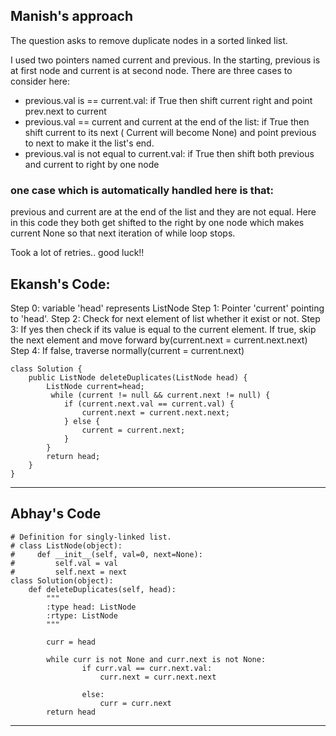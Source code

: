 ## Manish's approach

The question asks to remove duplicate nodes in a sorted linked list.

I used two pointers named current and previous. In the starting, previous is at first node and current is at second node.
There are three cases to consider here:
- previous.val is == current.val: 
    if True then shift current right and point prev.next to current
- previous.val == current and current at the end of the list:
    if True then shift current to its next ( Current will become None) and point previous to next to make it the list's end.
- previous.val is not equal to current.val:
    if True then shift both previous and current to right by one node

### one case which is automatically handled here is that:
previous and current are at the end of the list and they are not equal. Here in this code they both get shifted to the right 
by one node which makes current None so that next iteration of while loop stops.


Took a lot of retries..  good luck!!





## Ekansh's Code:

Step 0: variable 'head' represents ListNode
Step 1: Pointer 'current' pointing to 'head'.
Step 2: Check for next element of list whether it exist or not.
Step 3: If yes then check if its value is equal to the current element. 
        If true, skip the next element and move forward by(current.next = current.next.next) 
Step 4: If false, traverse normally(current = current.next)

```
class Solution {
    public ListNode deleteDuplicates(ListNode head) {
        ListNode current=head;
         while (current != null && current.next != null) {
            if (current.next.val == current.val) {
                current.next = current.next.next;
            } else {
                current = current.next;
            }
        }
        return head;
    }
}
```
--------------------------------------------------------------------------------------------------

## Abhay's Code

```
# Definition for singly-linked list.
# class ListNode(object):
#     def __init__(self, val=0, next=None):
#         self.val = val
#         self.next = next
class Solution(object):
    def deleteDuplicates(self, head):
        """
        :type head: ListNode
        :rtype: ListNode
        """
        
        curr = head

        while curr is not None and curr.next is not None:    
                if curr.val == curr.next.val:
                    curr.next = curr.next.next

                else:
                    curr = curr.next
        return head
```
-------------------------------------------------------------------------------------------------------
